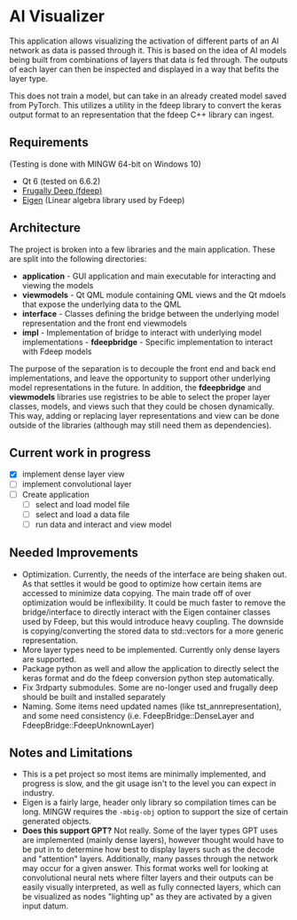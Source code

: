 # AI Visualizer

This application allows visualizing the activation of different parts of an AI network 
as data is passed through it. This is based on the idea of AI models being built from
combinations of layers that data is fed through. The outputs of each layer can then be
inspected and displayed in a way that befits the layer type. 

This does not train a model, but can take in an already created model saved from 
PyTorch. This utilizes a utility in the fdeep library to convert the keras output
format to an representation that the fdeep C++ library can ingest. 

## Requirements

(Testing is done with MINGW 64-bit on Windows 10)

- Qt 6 (tested on 6.6.2)
- [Frugally Deep (fdeep)](https://github.com/Dobiasd/frugally-deep) 
- [Eigen](https://gitlab.com/libeigen/eigen) (Linear algebra library used by Fdeep)

## Architecture

The project is broken into a few libraries and the main application. These are split 
into the following directories:

- **application** - GUI application and main executable for interacting and viewing 
                    the models
- **viewmodels** - Qt QML module containing QML views and the Qt mdoels that expose
                   the underlying data to the QML
- **interface** - Classes defining the bridge between the underlying model 
                  representation and the front end viewmodels
- **impl** - Implementation of bridge to interact with underlying model implementations
        - **fdeepbridge** - Specific implementation to interact with Fdeep models
        
The purpose of the separation is to decouple the front end and back end implementations,
and leave the opportunity to support other underlying model representations in the future.
In addition, the **fdeepbridge** and **viewmodels** libraries use registries to be able
to select the proper layer classes, models, and views such that they could be chosen 
dynamically. This way, adding or replacing layer representations and view can be done 
outside of the libraries (although may still need them as dependencies).

## Current work in progress
- [x] implement dense layer view
- [ ] implement convolutional layer 
- [ ] Create application
	- [ ] select and load model file
	- [ ] select and load a data file
	- [ ] run data and interact and view model

## Needed Improvements
- Optimization. Currently, the needs of the interface are being shaken out. As that 
  settles it would be good to optimize how certain items are accessed to minimize data
  copying. The main trade off of over optimization would be inflexibility. It could be
  much faster to remove the bridge/interface to directly interact with the Eigen
  container classes used by Fdeep, but this would introduce heavy coupling. The
  downside is copying/converting the stored data to std::vectors for a more generic
  representation.
- More layer types need to be implemented. Currently only dense layers are supported.
- Package python as well and allow the application to directly select the keras 
  format and do the fdeep conversion python step automatically.
- Fix 3rdparty submodules. Some are no-longer used and frugally deep should be built
  and installed separately
- Naming. Some items need updated names (like tst_annrepresentation), and some need
  consistency (i.e. FdeepBridge::DenseLayer and FdeepBridge::FdeepUnknownLayer)

## Notes and Limitations
- This is a pet project so most items are minimally implemented, and progress is slow,
  and the git usage isn't to the level you can expect in industry.
- Eigen is a fairly large, header only library so compilation times can be long. MINGW
  requires the `-mbig-obj` option to support the size of certain generated objects.
- **Does this support GPT?** Not really. Some of the layer types GPT uses are 
  implemented (mainly dense layers), however thought would have to be put in to determine
  how best to display layers such as the decode and "attention" layers. Additionally,
  many passes through the network may occur for a given answer. This format works well
  for looking at convolutional neural nets where filter layers and their outputs can
  be easily visually interpreted, as well as fully connected layers, which can be visualized 
  as nodes "lighting up" as they are activated by a given input datum.
